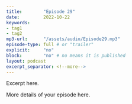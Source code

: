 ```yaml
---
title:        "Episode 29"
date:         2022-10-22 
keywords:
- tag1
- tag2
mp3-url:      "/assets/audio/Episode29.mp3"
episode-type: full # or "trailer"
explicit:     "no"
block:        "no" # no means it is published
layout: podcast
excerpt_separator: <!--more-->
---
```

Excerpt here.
<!--more-->

More details of your episode here.
